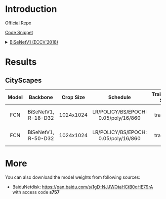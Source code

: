 # Introduction

<a href="https://github.com/ycszen/TorchSeg/tree/master/model/bisenet">Official Repo</a>

<a href="https://github.com/SegmentationBLWX/sssegmentation/tree/main/ssseg/modules/backbones">Code Snippet</a>

<details>
<summary align="left"><a href="https://arxiv.org/pdf/1808.00897.pdf">BiSeNetV1 (ECCV'2018)</a></summary>

```latex
@inproceedings{yu2018bisenet,
    title={Bisenet: Bilateral segmentation network for real-time semantic segmentation},
    author={Yu, Changqian and Wang, Jingbo and Peng, Chao and Gao, Changxin and Yu, Gang and Sang, Nong},
    booktitle={Proceedings of the European conference on computer vision (ECCV)},
    pages={325--341},
    year={2018}
}
```

</details>


# Results

## CityScapes
| Model         | Backbone             | Crop Size  | Schedule                             | Train/Eval Set  | mIoU   | Download                                                                                                                                                                                                                                                                                                                                                                                                                                 |
| :-:           | :-:                  | :-:        | :-:                                  | :-:             | :-:    | :-:                                                                                                                                                                                                                                                                                                                                                                                                                                      |
| FCN           | BiSeNetV1, R-18-D32  | 1024x1024  | LR/POLICY/BS/EPOCH: 0.05/poly/16/860 | train/val       | 75.76% | [cfg](https://raw.githubusercontent.com/SegmentationBLWX/sssegmentation/main/ssseg/configs/fcn/fcn_bisenetv1_resnet18os32_cityscapes.py) &#124; [model](https://github.com/SegmentationBLWX/modelstore/releases/download/ssseg_bisenetv1/fcn_bisenetv1_resnet18os32_cityscapes_train.pth) &#124; [log](https://github.com/SegmentationBLWX/modelstore/releases/download/ssseg_bisenetv1/fcn_bisenetv1_resnet18os32_cityscapes_train.log) |
| FCN           | BiSeNetV1, R-50-D32  | 1024x1024  | LR/POLICY/BS/EPOCH: 0.05/poly/16/860 | train/val       | 77.78% | [cfg](https://raw.githubusercontent.com/SegmentationBLWX/sssegmentation/main/ssseg/configs/fcn/fcn_bisenetv1_resnet50os32_cityscapes.py) &#124; [model](https://github.com/SegmentationBLWX/modelstore/releases/download/ssseg_bisenetv1/fcn_bisenetv1_resnet50os32_cityscapes_train.pth) &#124; [log](https://github.com/SegmentationBLWX/modelstore/releases/download/ssseg_bisenetv1/fcn_bisenetv1_resnet50os32_cityscapes_train.log) |


# More
You can also download the model weights from following sources:
- BaiduNetdisk: https://pan.baidu.com/s/1gD-NJJWOtaHCtB0qHE79rA with access code **s757**